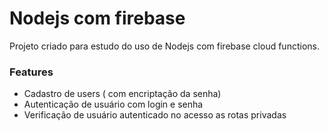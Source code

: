 # Nodejs com firebase
Projeto criado para estudo do uso de Nodejs com firebase cloud functions.

### Features
 - Cadastro de users ( com encriptação da senha)
 - Autenticação de usuário com login e senha
 - Verificação de usuário autenticado no acesso as rotas privadas
